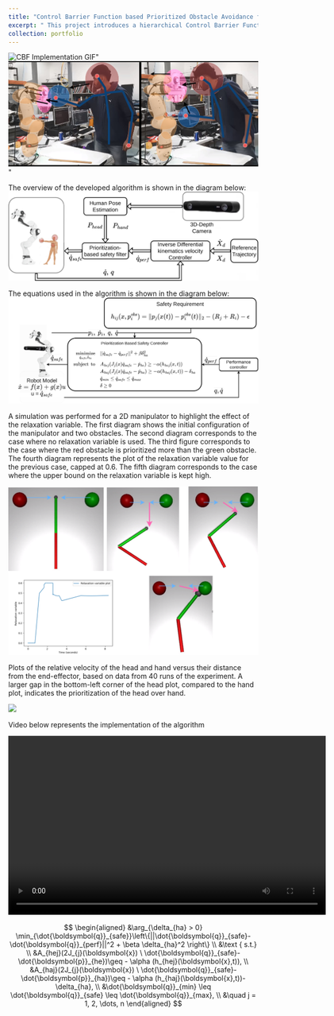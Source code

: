 ```yaml
---
title: "Control Barrier Function based Prioritized Obstacle Avoidance for Robotic Manipulator"
excerpt: " This project introduces a hierarchical Control Barrier Function (CBF)-based control framework designed to proactively ensure the safe operation of an industrial manipulator in close human-robot interaction scenarios.<br/><img src='https://github.com/user-attachments/assets/9e04538a-1641-44db-8089-bf51d310f37a' alt='CBF Implementation GIF'>"
collection: portfolio
---
```

<img src='https://github.com/user-attachments/assets/9e04538a-1641-44db-8089-bf51d310f37a' alt='CBF Implementation GIF'>"
<br/><img src='/images/cbf_diagram1_c1.jpg'>"

The overview of the developed algorithm is shown in the diagram below: 
<img src='/images/CBFcontroller (1).png'>

The equations used in the algorithm is shown in the diagram below:
<img src='/images/equation_controller_po.drawio.png'>



A simulation was performed for a 2D manipulator to
highlight the effect of the relaxation variable. The first diagram
shows the initial configuration of the manipulator and two obstacles.
The second diagram corresponds to the case where no relaxation
variable is used. The third figure corresponds to the case where the
red obstacle is prioritized more than the green obstacle. The fourth
diagram represents the plot of the relaxation variable value for the
previous case, capped at 0.6. The fifth diagram corresponds to the
case where the upper bound on the relaxation variable is kept high.

<img src='/images/highlighting_prioritization (2) (1).png'>

Plots of the relative velocity of the head and hand versus
their distance from the end-effector, based on data from 40 runs of
the experiment. A larger gap in the bottom-left corner of the head
plot, compared to the hand plot, indicates the prioritization of the head over hand. 

<img src='/images/v_vs_d.svg'>


Video below represents the implementation of the algorithm
<!-- Embed local video -->
<video width="640" height="360" controls>
  <source src="/images/CBF_implementation.mp4" type="video/mp4">
  Your browser does not support the video tag.
</video>

$$
\begin{aligned}
&\arg_{\delta_{ha} > 0} \min_{\dot{\boldsymbol{q}}_{safe}}\left\{||\dot{\boldsymbol{q}}_{safe}-\dot{\boldsymbol{q}}_{perf}||^2 + \beta  \delta_{ha}^2 \right\} \\
&\text { s.t.} \\
&A_{hej}(2J_{j}(\boldsymbol{x}) \ \dot{\boldsymbol{q}}_{safe}-\dot{\boldsymbol{p}}_{he})\geq - \alpha (h_{hej}(\boldsymbol{x},t)), \\
&A_{haj}(2J_{j}(\boldsymbol{x}) \ \dot{\boldsymbol{q}}_{safe}-\dot{\boldsymbol{p}}_{ha})\geq - \alpha (h_{haj}(\boldsymbol{x},t))-\delta_{ha}, \\
&\dot{\boldsymbol{q}}_{min} \leq \dot{\boldsymbol{q}}_{safe} \leq \dot{\boldsymbol{q}}_{max}, \\
&\quad j = 1, 2, \dots, n
\end{aligned}
$$


